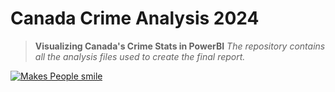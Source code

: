 # Canada Crime Analysis 2024
> __Visualizing Canada's Crime Stats in PowerBI__
_The repository contains all the analysis files used to create the final report._

[![Makes People smile](https://forthebadge.com/images/badges/makes-people-smile.svg)](https://forthebadge.com)

